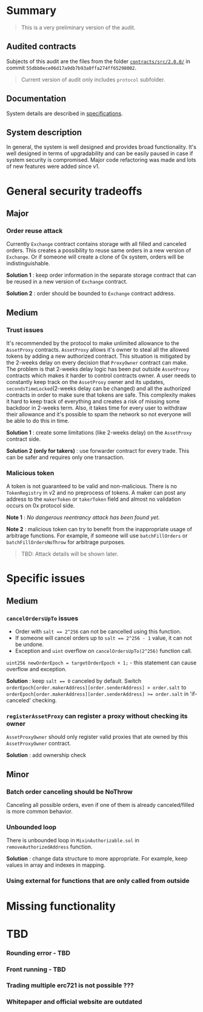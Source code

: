 # Summary

> This is a very preliminary version of the audit.

## Audited contracts

Subjects of this audit are the files from the folder [`contracts/src/2.0.0/`](https://github.com/0xProject/0x-monorepo/tree/v2-prototype/packages/contracts/src/2.0.0) 
in commit `55dbb0ece06d17a9db7b93a0ffa274ff65298002`.

> Current version of audit only includes `protocol` subfolder.

## Documentation

System details are described in [specifications](https://github.com/0xProject/0x-protocol-specification/blob/master/v2/v2-specification.md).

## System description

In general, the system is well designed and provides broad functionality. 
It's well designed in terms of upgradability and can be easily paused in case if system security is compromised.
Major code refactoring was made and lots of new features were added since v1.


# General security tradeoffs

## Major

### Order reuse attack

Currently `Exchange` contract contains storage with all filled and canceled orders.
This creates a possibility to reuse same orders in a new version of `Exchange`.
Or if someone will create a clone of 0x system, orders will be indistinguishable.

**Solution 1** : keep order information in the separate storage contract that can be reused in a new version of `Exchange` contract.

**Solution 2** : order should be bounded to `Exchange` contract address.

## Medium

### Trust issues

It's recommended by the protocol to make unlimited allowance to the `AssetProxy` contracts.
`AssetProxy` allows it's owner to steal all the allowed tokens by adding a new authorized contract.
This situation is mitigated by the 2-weeks delay on every decision that `ProxyOwner` contract can make.
The problem is that 2-weeks delay logic has been put outside `AssetProxy` contracts which makes it harder to control contracts owner.
A user needs to constantly keep track on the `AssetProxy` owner and its updates, `secondsTimeLocked`(2-weeks delay can be changed) and all the authorized contracts in order to make sure that tokens are safe.
This complexity makes it hard to keep track of everything and creates a risk of missing some backdoor in 2-weeks term. 
Also, it takes time for every user to withdraw their allowance and it's possible to spam the network so not everyone will be able to do this in time.


**Solution 1** : create some limitations (like 2-weeks delay) on the `AssetProxy` contract side. 

**Solution 2 (only for takers)** : use forwarder contract for every trade. This can be safer and requires only one transaction.


### **Malicious token**

A token is not guaranteed to be valid and non-malicious. There is no `TokenRegistry` in v2 and no preprocess of tokens. 
A maker can post any address to the `makerToken` or `takerToken` field and almost no validation occurs on 0x protocol side. 

**Note 1** : *No dangerous reentrancy attack has been found yet.*

**Note 2** : malicious token can try to benefit from the inappropriate usage of arbitrage functions. For example, if someone will use `batchFillOrders` or `batchFillOrdersNoThrow` for arbitrage purposes. 

> TBD: Attack details will be shown later.


# Specific issues

## Medium

### **`cancelOrdersUpTo` issues**

* Order with `salt == 2^256` can not be cancelled using this function.
* If someone will cancel orders up to `salt == 2^256 - 1` value, it can not be undone.
* Exception and `uint` overflow on `cancelOrdersUpTo(2^256)` function call.

```uint256 newOrderEpoch = targetOrderEpoch + 1;``` - this statement can cause overflow and exception.

**Solution** : keep `salt == 0` canceled by default. Switch ```orderEpoch[order.makerAddress][order.senderAddress] > order.salt``` to ```orderEpoch[order.makerAddress][order.senderAddress] >= order.salt``` in 'if-canceled' checking.


### `registerAssetProxy` can register a proxy without checking its owner

`AssetProxyOwner` should only register valid proxies that ate owned by this `AssetProxyOwner` contract.

**Solution** : add ownership check



## **Minor**

### **Batch order canceling should be NoThrow**

Canceling all possible orders, even if one of them is already canceled/filled is more common behavior.

### **Unbounded loop**

There is unbounded loop in `MixinAuthorizable.sol` in `removeAuthorizedAddress` function.

**Solution** : change data structure to more appropriate. For example, keep values in array and indexes in mapping.

### Using external for functions that are only called from outside


# Missing functionality



# TBD

### Rounding error - TBD

### Front running - TBD

### Trading multiple erc721 is not possible ???

### Whitepaper and official website are outdated